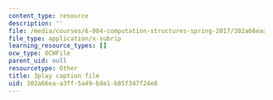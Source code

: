 ```yaml
---
content_type: resource
description: ''
file: /media/courses/6-004-computation-structures-spring-2017/302a66eaa3ff5a49bde1b85f347f24e8_j35fYO_ASeY.vtt
file_type: application/x-subrip
learning_resource_types: []
ocw_type: OCWFile
parent_uid: null
resourcetype: Other
title: 3play caption file
uid: 302a66ea-a3ff-5a49-bde1-b85f347f24e8
---
```


